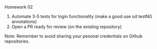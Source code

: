 Homework 02

1. Automate 3-5 tests for login functionality (make a good use od testNG annotations)
2. Open a PR ready for review (on the existing repository)

Note: Remember to avoid sharing your pesonal credentials on Github repositories.
